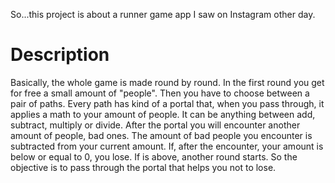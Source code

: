 So...this project is about a runner game app I saw on Instagram other day.

# Description
Basically, the whole game is made round by round. In the first round you get for free a small amount of "people". 
Then you have to choose between a pair of paths. Every path has kind of a portal that, when you pass through, it applies a math to your amount of people. 
It can be anything between add, subtract, multiply or divide. 
After the portal you will encounter another amount of people, bad ones. 
The amount of bad people you encounter is subtracted from your current amount. 
If, after the encounter, your amount is below or equal to 0, you lose. 
If is above, another round starts. 
So the objective is to pass through the portal that helps you not to lose.
